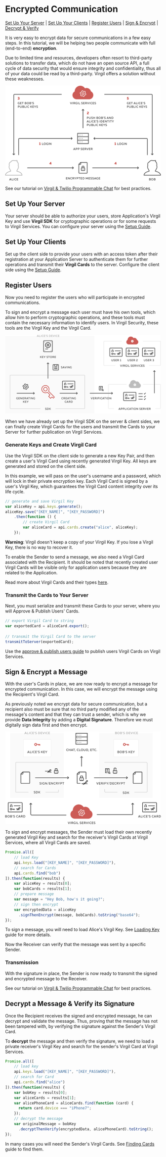 # Encrypted Communication

 [Set Up Your Server](#head1) | [Set Up Your Clients](#head2) | [Register Users](#head3) | [Sign & Encrypt](#head4) | [Decrypt & Verify](#head5)

It is very easy to encrypt data for secure communications in a few easy steps. In this tutorial, we will be helping two people communicate with full (end-to-end) **encryption**.

Due to limited time and resources, developers often resort to third-party solutions to transfer data, which do not have an open source API, a full cycle of data security that would ensure integrity and confidentiality, thus all of your data could be read by a third-party. Virgil offers a solution without these weaknesses.

![Encrypted Communication](/docs/img/encrypted_communication_intro.png "Encrypted Communication")

See our tutorial on [Virgil & Twilio Programmable Chat](https://github.com/VirgilSecurity/virgil-demo-twilio) for best practices.


## <a name="head1"></a> Set Up Your Server
Your server should be able to authorize your users, store Application's Virgil Key and use **Virgil SDK** for cryptographic operations or for some requests to Virgil Services. You can configure your server using the [Setup Guide](/docs/guides/configuration/server.md).


## <a name="head2"></a> Set Up Your Clients
Set up the client side to provide your users with an access token after their registration at your Application Server to authenticate them for further operations and transmit their **Virgil Cards** to the server. Configure the client side using the [Setup Guide](/docs/guides/configuration/client.md).


## <a name="head3"></a> Register Users
Now you need to register the users who will participate in encrypted communications.

To sign and encrypt a message each user must have his own tools, which allow him to perform cryptographic operations, and these tools must contain the necessary information to identify users. In Virgil Security, these tools are the Virgil Key and the Virgil Card.

![Virgil Card](/docs/img/Card_introduct.png "Create Virgil Card")

When we have already set up the Virgil SDK on the server & client sides, we can finally create Virgil Cards for the users and transmit the Cards to your Server for further publication on Virgil Services.


### Generate Keys and Create Virgil Card
Use the Virgil SDK on the client side to generate a new Key Pair, and then create a user's Virgil Card using recently generated Virgil Key. All keys are generated and stored on the client side.

In this example, we will pass on the user's username and a password, which will lock in their private encryption key. Each Virgil Card is signed by a user's Virgil Key, which guarantees the Virgil Card content integrity over its life cycle.

```javascript
// generate and save Virgil Key
var aliceKey = api.keys.generate();
aliceKey.save("[KEY_NAME]", "[KEY_PASSWORD]")
    .then(function () {
        // create Virgil Card
        var aliceCard = api.cards.create("alice", aliceKey);
    });
```

**Warning**: Virgil doesn't keep a copy of your Virgil Key. If you lose a Virgil Key, there is no way to recover it.

To enable the Sender to send a message, we also need a Virgil Card associated with the Recipient. It should be noted that recently created user Virgil Cards will be visible only for application users because they are related to the Application.

Read more about Virgil Cards and their types [here](/docs/guides/virgil-card/creating-card.md).


### Transmit the Cards to Your Server

Next, you must serialize and transmit these Cards to your server, where you will Approve & Publish Users' Cards.

```javascript
// export Virgil Card to string
var exportedCard = aliceCard.export();

// transmit the Virgil Card to the server
transmitToServer(exportedCard);
```

Use the [approve & publish users guide](/docs/guides/configuration/server.md) to publish users Virgil Cards on Virgil Services.


## <a name="head4"></a> Sign & Encrypt a Message

With the user's Cards in place, we are now ready to encrypt a message for encrypted communication. In this case, we will encrypt the message using the Recipient's Virgil Card.

As previously noted we encrypt data for secure communication, but a recipient also must be sure that no third party modified any of the message's content and that they can trust a sender, which is why we provide **Data Integrity** by adding a **Digital Signature**. Therefore we must digitally sign data first and then encrypt.

![Virgil Intro](/docs/img/Guides_introduction.png "Sign & Encrypt")

To sign and encrypt messages, the Sender must load their own recently generated Virgil Key and search for the receiver's Virgil Cards at Virgil Services, where all Virgil Cards are saved.

```javascript
Promise.all([
    // load Key
    api.keys.load("[KEY_NAME]", "[KEY_PASSWORD]"),
    // search for Cards
    api.cards.find("bob")
]).then(function(results) {
    var aliceKey = results[0];
    var bobCards = results[1];
    // prepare message
    var message = "Hey Bob, how's it going?";
    // sign then encrypt
    var encryptedData = aliceKey
      .signThenEncrypt(message, bobCards).toString("base64");
});
```

To sign a message, you will need to load Alice's Virgil Key. See [Loading Key](/docs/guides/virgil-key/loading-key.md) guide for more details.

Now the Receiver can verify that the message was sent by a specific Sender.

### Transmission

With the signature in place, the Sender is now ready to transmit the signed and encrypted message to the Receiver.

See our tutorial on [Virgil & Twilio Programmable Chat](https://github.com/VirgilSecurity/virgil-demo-twilio) for best practices.

## <a name="head5"></a> Decrypt a Message & Verify its Signature

Once the Recipient receives the signed and encrypted message, he can decrypt and validate the message. Thus, proving that the message has not been tampered with, by verifying the signature against the Sender's Virgil Card.

To **decrypt** the message and then verify the signature, we need to load a private receiver's Virgil Key and search for the sender's Virgil Card at Virgil Services.

```javascript
Promise.all([
    // load key
    api.keys.load("[KEY_NAME]", "[KEY_PASSWORD]"),
    // search for Card
    api.cards.find("alice")
]).then(function(results) {
    var bobKey = results[0];
    var aliceCards = results[1];
    var alicePhoneCard = aliceCards.find(function (card) {
      return card.device === "iPhone7";
    });
    // decrypt the message
    var originalMessage = bobKey
      .decryptThenVerify(encryptedData, alicePhoneCard).toString();
});
```

In many cases you will need the Sender's Virgil Cards. See [Finding Cards](/docs/guides/virgil-card/finding-card.md) guide to find them.

